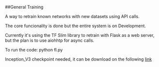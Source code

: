 ##General Training

A way to retrain known networks with new datasets using API calls.

The core funcionality is done but the entire system is on Development.

Currently it's using the TF Slim library to retrain with Flask as a web server, but the plan is to use aiohhtp for async calls.

To run the code: python fl.py

Inception_V3 checkpoint needed, it can be download on the following [link](http://download.tensorflow.org/models/inception_v3_2016_08_28.tar.gz)